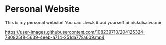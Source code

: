 # Personal Website
This is my personal website! You can check it out yourself at 
nickdisalvo.me 

https://user-images.githubusercontent.com/108239710/204125324-780825f8-5639-4eeb-a714-251da779a609.mp4

